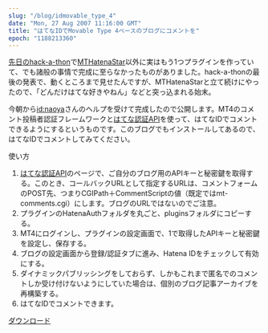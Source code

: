 ```yaml
---
slug: "/blog/idmovable_type_4"
date: "Mon, 27 Aug 2007 11:16:00 GMT"
title: "はてなIDでMovable Type 4ベースのブログにコメントを"
epoch: "1188213360"
---
```


[先日のhack-a-thon](http://web.archive.org/web/20110731171219/http://www.sixapart.jp/techtalk/2007/07/movable_type_4_hackathon.html)で[MTHatenaStar](/blog/mthatenastar)以外に実はもう1つプラグインを作っていて、でも諸般の事情で完成に至らなかったものがありました。hack-a-thonの最後の発表で、動くところまで見せたんですが、MTHatenaStarと立て続けにやったので、「どんだけはてな好きやねん」などと突っ込まれる始末。

今朝から[id:naoya](https://d.hatena.ne.jp/naoya)さんのヘルプを受けて完成したので公開します。MT4のコメント投稿者認証フレームワークと[はてな認証API](https://auth.hatena.ne.jp)を使って、はてなIDでコメントできるようにするというものです。このブログでもインストールしてあるので、はてなIDでコメントしてみてください。

使い方

1. [はてな認証API](https://auth.hatena.ne.jp)のページで、ご自分のブログ用のAPIキーと秘密鍵を取得する。このとき、コールバックURLとして指定するURLは、コメントフォームのPOST先、つまりCGIPath＋CommentScriptの値（既定ではmt-comments.cgi）にします。ブログのURLではないのでご注意。
1. プラグインのHatenaAuthフォルダを丸ごと、pluginsフォルダにコピーする。
1. MT4にログインし、プラグインの設定画面で、1で取得したAPIキーと秘密鍵を設定し、保存する。
1. ブログの設定画面から登録/認証タブに進み、Hatena IDをチェックして有効にする。
1. ダイナミックパブリッシングをしておらず、しかもこれまで匿名でのコメントしか受け付けないようにしていた場合は、個別のブログ記事アーカイブを再構築する。
1. はてなIDでコメントできます。

[ダウンロード](/downloads/HatenaAuth.zip)